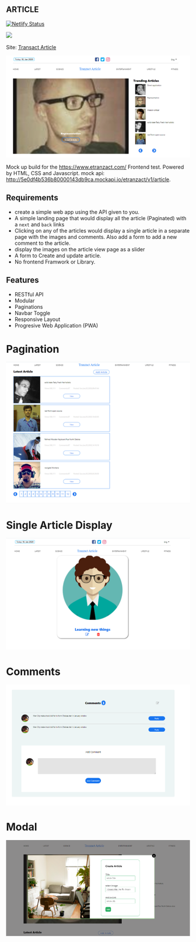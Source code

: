 ## ARTICLE

[![Netlify Status](https://api.netlify.com/api/v1/badges/e7777d34-cebb-42b4-bfa5-16d6e2192125/deploy-status)](https://app.netlify.com/sites/transact/deploys)

<a href="https://www.netlify.com">
  <img src="https://www.netlify.com/img/global/badges/netlify-color-accent.svg"/>
</a>

Site: [Transact Article](https://transact.netlify.com/)

![transact](./assets/imgs/trending.PNG)

Mock up build for the https://www.etranzact.com/ Frontend test. Powered by HTML, CSS and Javascript.
mock api: http://5e0df4b536b80000143db9ca.mockapi.io/etranzact/v1/article.

## Requirements

- create a simple web app using the API given to you.
- A simple landing page that would display all the article (Paginated) with a `next` and
  `back` links
- Clicking on any of the articles would display a single article in a separate page with the
  images and comments. Also add a form to add a new comment to the article.
- display the images on the article view page as a slider
- A form to Create and update article.
- No frontend Framwork or Library.

## Features

- RESTful API
- Modular
- Paginations
- Navbar Toggle
- Responsive Layout
- Progresive Web Application (PWA)

# Pagination

![transact](./assets/imgs/pagination.PNG)

# Single Article Display

![transact](./assets/imgs/single-img.PNG)

# Comments

![transact](./assets/imgs/comment.PNG)

# Modal

![transact](./assets/imgs/modal.PNG)
